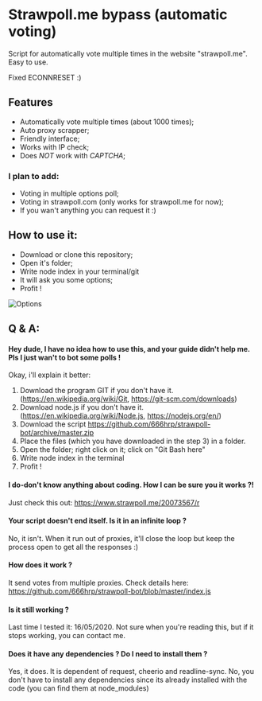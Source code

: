 # Strawpoll.me bypass (automatic voting)
Script for automatically vote multiple times in the website "strawpoll.me". Easy to use.

Fixed ECONNRESET :)

## Features
- Automatically vote multiple times (about 1000 times);
- Auto proxy scrapper;
- Friendly interface;
- Works with IP check;
- Does *NOT* work with _CAPTCHA_;

### I plan to add:
- Voting in multiple options poll;
- Voting in strawpoll.com (only works for strawpoll.me for now);
- If you wan't anything you can request it :)


## How to use it:
- Download or clone this repository;
- Open it's folder;
- Write node index in your terminal/git
- It will ask you some options;
- Profit !


![Options](https://github.com/HRPsomenumbers/images/blob/master/options.PNG)







## Q & A:





#### Hey dude, I have no idea how to use this, and your guide didn't help me. Pls I just wan't to bot some polls !
Okay, i'll explain it better:

1. Download the program GIT if you don't have it. (https://en.wikipedia.org/wiki/Git, https://git-scm.com/downloads)
2. Download node.js if you don't have it. (https://en.wikipedia.org/wiki/Node.js, https://nodejs.org/en/)
3. Download the script https://github.com/666hrp/strawpoll-bot/archive/master.zip
4. Place the files (which you have downloaded in the step 3) in a folder.
5. Open the folder; right click on it; click on "Git Bash here"
6. Write node index in the terminal
7. Profit !

#### I do-don't know anything about coding. How I can be sure you it works ?!
Just check this out: https://www.strawpoll.me/20073567/r

#### Your script doesn't end itself. Is it in an infinite loop ?
No, it isn't. When it run out of proxies, it'll close the loop but keep the process open to get all the responses :)

#### How does it work ?
It send votes from multiple proxies. Check details here: https://github.com/666hrp/strawpoll-bot/blob/master/index.js

#### Is it still working ?
Last time I tested it: 16/05/2020. Not sure when you're reading this, but if it stops working, you can contact me.

#### Does it have any dependencies ? Do I need to install them ?
Yes, it does. It is dependent of request, cheerio and readline-sync. 
No, you don't have to install any dependencies since its already installed with the code (you can find them at node_modules)
